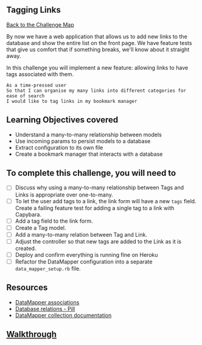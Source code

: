 ## Tagging Links

[Back to the Challenge Map](00_challenge_map.md)

By now we have a web application that allows us to add new links to the database and show the entire list on the front page. We have feature tests that give us comfort that if something breaks, we'll know about it straight away.

In this challenge you will implement a new feature: allowing links to have tags associated with them.

```
As a time-pressed user
So that I can organise my many links into different categories for ease of search
I would like to tag links in my bookmark manager
```

## Learning Objectives covered

* Understand a many-to-many relationship between models
* Use incoming params to persist models to a database
* Extract configuration to its own file
* Create a bookmark manager that interacts with a database

## To complete this challenge, you will need to

- [ ] Discuss why using a many-to-many relationship between Tags and Links is appropriate over one-to-many.
- [ ] To let the user add tags to a link, the link form will have a new `tags` field. Create a failing feature test for adding a single tag to a link with Capybara.
- [ ] Add a tag field to the link form.
- [ ] Create a Tag model.
- [ ] Add a many-to-many relation between Tag and Link.
- [ ] Adjust the controller so that new tags are added to the Link as it is created.
- [ ] Deploy and confirm everything is running fine on Heroku
- [ ] Refactor the DataMapper configuration into a separate `data_mapper_setup.rb` file.

## Resources

* [DataMapper associations](http://datamapper.org/docs/associations.html)
* [Database relations - Pill](https://github.com/makersacademy/course/blob/master/pills/db_relationships.md)
* [DataMapper collection documentation](http://www.rubydoc.info/github/datamapper/dm-core/master/DataMapper/Collection)

## [Walkthrough](../walkthroughs/15.md)
